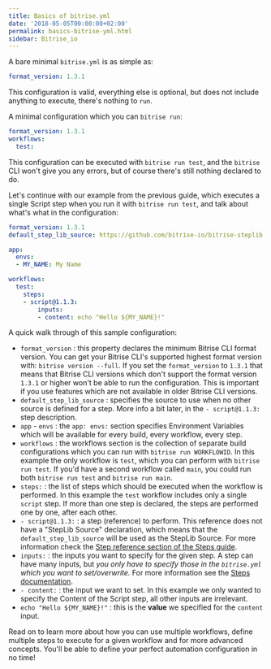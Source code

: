 ```yaml
---
title: Basics of bitrise.yml
date: '2018-05-05T00:00:00+02:00'
permalink: basics-bitrise-yml.html
sidebar: Bitrise_io
---
```

A bare minimal `bitrise.yml` is as simple as:

```yaml
format_version: 1.3.1
```

This configuration is valid, everything else is optional, but does not include anything to execute,
there's nothing to `run`.

A minimal configuration which you can `bitrise run`:

```yaml
format_version: 1.3.1
workflows:
  test:
```

This configuration can be executed with `bitrise run test`, and the `bitrise` CLI
won't give you any errors, but of course there's still nothing declared to do.

Let's continue with our example from the previous guide,
which executes a single Script step when you run it with `bitrise run test`,
and talk about what's what in the configuration:

```yaml
format_version: 1.3.1
default_step_lib_source: https://github.com/bitrise-io/bitrise-steplib.git

app:
  envs:
  - MY_NAME: My Name

workflows:
  test:
    steps:
    - script@1.1.3:
        inputs:
        - content: echo "Hello ${MY_NAME}!"
```

A quick walk through of this sample configuration:

- `format_version` : this property declares the minimum Bitrise CLI format version.
  You can get your Bitrise CLI's supported highest format version with: `bitrise version --full`.
  If you set the `format_version` to `1.3.1` that means that Bitrise CLI versions which
  don't support the format version `1.3.1` or higher won't be able to run the configuration.
  This is important if you use features which are not available in older Bitrise CLI versions.
- `default_step_lib_source` : specifies the source to use when no other source is defined for a step.
  More info a bit later, in the `- script@1.1.3:` step description.
- `app` - `envs` : the `app: envs:` section specifies Environment Variables which will be available for
  every build, every workflow, every step.
- `workflows` : the workflows section is the collection of separate build configurations
  which you can run with `bitrise run WORKFLOWID`.
  In this example the only workflow is `test`, which you can perform with `bitrise run test`.
  If you'd have a second workflow called `main`, you could run both `bitrise run test` and `bitrise run main`.
- `steps:` : the list of steps which should be executed when the workflow is performed.
  In this example the `test` workflow includes only a single `script` step. If more than one
  step is declared, the steps are performed one by one, after each other.
- `- script@1.1.3:` : a step (reference) to perform. This reference does not have a "StepLib Source" declaration,
  which means that the `default_step_lib_source` will be used as the StepLib Source.
  For more information check the [Step reference section of the Steps guide](/bitrise-cli/steps/#step-reference).
- `inputs:` : the inputs you want to specify for the given step.
  A step can have many inputs,
  but _you only have to specify those in the `bitrise.yml` which you want to set/overwrite._
  For more information see the [Steps documentation](/bitrise-cli/steps).
- `- content:` : the input we want to set. In this example we only wanted to specify the Content
  of the Script step, all other inputs are irrelevant.
- `echo "Hello ${MY_NAME}!"` : this is the __value__ we specified for the `content` input.

Read on to learn more about how you can use multiple workflows,
define multiple steps to execute for a given workflow and for
more advanced concepts. You'll be able to define your perfect automation
configuration in no time!
